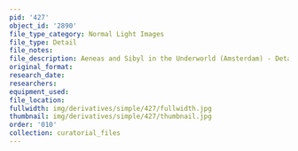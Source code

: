 ```yaml
---
pid: '427'
object_id: '2890'
file_type_category: Normal Light Images
file_type: Detail
file_notes:
file_description: Aeneas and Sibyl in the Underworld (Amsterdam) - Detail 1
original_format:
research_date:
researchers:
equipment_used:
file_location:
fullwidth: img/derivatives/simple/427/fullwidth.jpg
thumbnail: img/derivatives/simple/427/thumbnail.jpg
order: '010'
collection: curatorial_files
---
```

